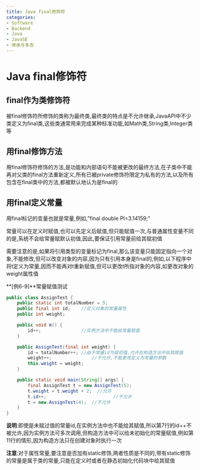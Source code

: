 ```yaml
---
title: Java final修饰符
categories:
- Software
- Backend
- Java
- JavaSE
- 继承与多态
---
```

# Java final修饰符

## final作为类修饰符

被final修饰符所修饰的类称为最终类,最终类的特点是不允许继承,JavaAPI中不少类定义为final类,这些类通常用来完成某种标准功能,如Math类,String类,Integer类等

## 用final修饰方法

用final修饰符修饰的方法,是功能和内部语句不能被更改的最终方法,在子类中不能再对父类的final方法重新定义,所有已被private修饰符限定为私有的方法,以及所有包含在final类中的方法,都被默认地认为是final的

## 用final定义常量

用final标记的变量也就是常量,例如,”final double PI=3.14159;"

常量可以在定义时赋值,也可以先定义后赋值,但只能赋值一次,与普通属性变量不同的是,系统不会给常量赋默认初值,因此,要保证引用常量前给其赋初值

需要注意的是,如果将引用类型的变量标记为final,那么该变量只能固定指向一个对象,不能修改,但可以改变对象的内容,因为只有引用本身是final的,例如,以下程序中将t定义为常量,因而不能再对t重新赋值,但可以更改t所指对象的内容,如更改对象的weight属性值

**[例6-9]**常量赋值测试

```java
public class AssignTest {
    public static int totalNumber = 5;
    public final int id;    //定义对象的常量属性
    public int weight;

    public void m() {
        id++;               //实例方法中不能给常量赋值
    }

    public AssignTest(final int weight) {
        id = totalNumber++; //由于常量id为赋初值,允许在构造方法中给其赋值
        weight++;               //不允许,不能更改定义为常量的参数
        this.weight = weight;
    }

    public static void main(String[] args) {
        final AssignTest t = new AssignTest(5);
        t.weight = t.weight + 2;  //允许
        t.id++;                         //不允许
        t = new.AssignTest(4);  //不允许
    }
}
```

**说明**:即使是未赋过值的常量id,在实例方法中也不能给其赋值,所以第7行的id++不被允许,因为实例方法可多次调用,但构造方法中可以给未初始化的常量赋值,例如第11行的情形,因为构造方法只在创建对象时执行一次

**注意**:对于属性常量,要注意是否加有static修饰,两者性质是不同的,带有static修饰的常量是属于类的常量,只能在定义时或者在静态初始化代码块中给其赋值